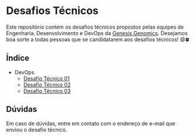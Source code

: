 # Desafios Técnicos
Este repositório contém os desafios técnicos propostos pelas equipes de Engenharia, Desenvolvimento e DevOps da [Genesis Genomics](https://genesisgenomics.com.br/). Desejamos boa sorte a todas pessoas que se candidatarem aos desafios técnicos! 😄🍀

## Índice
- DevOps
  - [Desafio Técnico 01](devops/challenge-01/README.md)
  - [Desafio Técnico 02](devops/challenge-02/README.md)
  - [Desafio Técnico 03](devops/challenge-03/README.md)

## Dúvidas

Em caso de dúvidas, entre em contato com o endereço de e-mail que enviou o desafio técnico.
